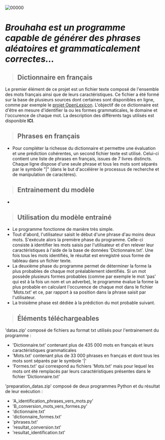 ![00000](https://github.com/La-matrice/brouhaha/assets/134944500/fe0b540e-f96a-4e49-86f8-b320324420db)

#  *Brouhaha est un programme capable de générer des phrases aléatoires et grammaticalement correctes...*


> ## Dictionnaire en français
Le premier élément de ce projet est un fichier texte composé de l'ensemble des mots français ainsi que de leurs caractéristiques.
Ce fichier a été formé sur la base de plusieurs sources dont certaines sont disponibles en ligne, comme par exemple le [projet OpenLexicon](http://www.lexique.org/ "www.lexique.org").
L'objectif de ce dictionnaire est d'être en mesure d'identifier la ou les formes grammaticales, le domaine et l'occurence de chaque mot.
La description des différents tags utilisés est disponible **ICI**.

> ## Phrases en français
- Pour compléter la richesse du dictionnaire et permettre une évaluation et une prédiction cohérentes, un second fichier texte est utilisé.
Celui-ci contient une liste de phrases en français, issues de 7 livres distincts. Chaque ligne dispose d'une seule phrase et tous les mots sont séparés par le symbole "|" (dans le but d'accélérer le processus de recherche et de manipulation de caractères).

> ## Entrainement du modèle
- 

> ## Utilisation du modèle entrainé
- Le programme fonctionne de manière très simple.
- Tout d'abord, l'utilisateur saisit le début d'une phrase d'au moins deux mots.
S'exécute alors la première phase du programme. Celle-ci consiste à identifier les mots saisis par l'utilisateur et d'en relever leur caractéristiques à l'aide de la base de données 'Dictionnaire.txt'.
Une fois tous les mots identifiés, le résultat est enregistré sous forme de tableau dans un fichier texte.
- La deuxième phase du programme permet de déterminer la forme la plus probables de chaque mot préalablement identifiés.
Si un mot possède plusieurs formes probables (comme par exemple le mot 'pas' qui est à la fois un nom et un adverbe), le programme évalue la forme la plus probable en calculant l'occurence de chaque mot dans le fichier 'Mots.txt' et ce, par rapport à sa position dans la phrase saisit par l'utilisateur.
- La troisième phase est dédiée à la prédiction du mot probable suivant.


> ##  Éléments téléchargeables

'datas.zip' composé de fichiers au format txt utilisés pour l'entrainement du programme :
- 'Dictionnaire.txt' contenant plus de 435 000 mots en français et leurs caractéristiques grammaticales
- 'Mots.txt' contenant plus de 33 000 phrases en français et dont tous les mots sont séparés par le symbole '|'
- 'Formes.txt' qui correspond au fichiers 'Mots.txt' mais pour lequel les mots ont été remplacés par leurs caractéristiques présentes dans le fichier 'Dictionnaire.txt'

'preparation_datas.zip' composé de deux programmes Python et du résultat de leur exécution :
- 'A_identification_phrases_vers_mots.py'
- 'B_conversion_mots_vers_formes.py'
- 'dictionnaire.txt'
- 'dictionnaire_formes.txt'
- 'phrases.txt'
- 'resultat_conversion.txt'
- 'resultat_identification.txt'
